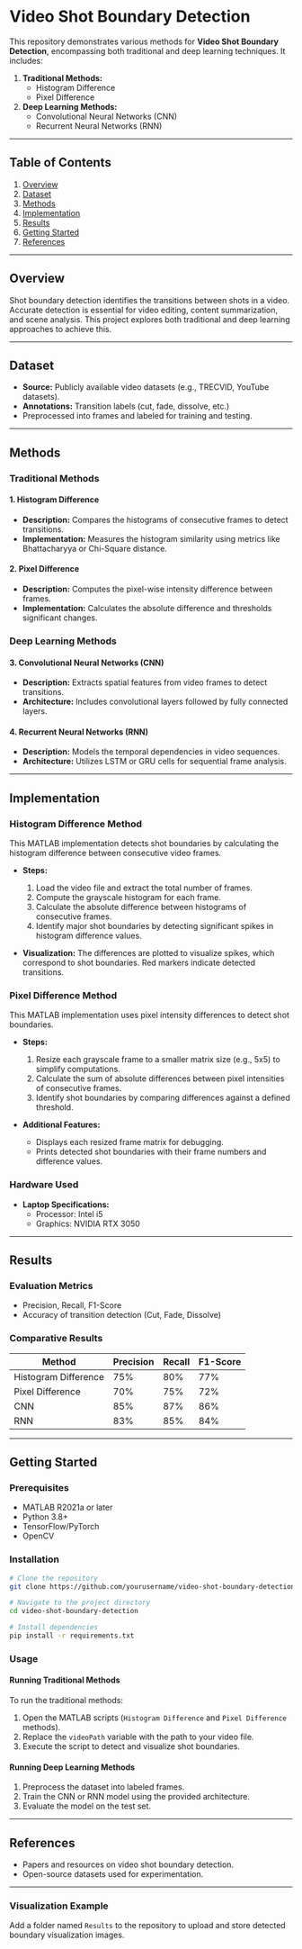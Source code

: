 # Video Shot Boundary Detection

This repository demonstrates various methods for **Video Shot Boundary Detection**, encompassing both traditional and deep learning techniques. It includes:

1. **Traditional Methods:**
   - Histogram Difference
   - Pixel Difference
2. **Deep Learning Methods:**
   - Convolutional Neural Networks (CNN)
   - Recurrent Neural Networks (RNN)

---

## Table of Contents
1. [Overview](#overview)
2. [Dataset](#dataset)
3. [Methods](#methods)
4. [Implementation](#implementation)
5. [Results](#results)
6. [Getting Started](#getting-started)
7. [References](#references)

---

## Overview
Shot boundary detection identifies the transitions between shots in a video. Accurate detection is essential for video editing, content summarization, and scene analysis. This project explores both traditional and deep learning approaches to achieve this.

---

## Dataset
- **Source:** Publicly available video datasets (e.g., TRECVID, YouTube datasets).
- **Annotations:** Transition labels (cut, fade, dissolve, etc.)
- Preprocessed into frames and labeled for training and testing.

---

## Methods

### Traditional Methods
#### 1. Histogram Difference
- **Description:** Compares the histograms of consecutive frames to detect transitions.
- **Implementation:** Measures the histogram similarity using metrics like Bhattacharyya or Chi-Square distance.

#### 2. Pixel Difference
- **Description:** Computes the pixel-wise intensity difference between frames.
- **Implementation:** Calculates the absolute difference and thresholds significant changes.

### Deep Learning Methods
#### 3. Convolutional Neural Networks (CNN)
- **Description:** Extracts spatial features from video frames to detect transitions.
- **Architecture:** Includes convolutional layers followed by fully connected layers.

#### 4. Recurrent Neural Networks (RNN)
- **Description:** Models the temporal dependencies in video sequences.
- **Architecture:** Utilizes LSTM or GRU cells for sequential frame analysis.

---

## Implementation

### Histogram Difference Method
This MATLAB implementation detects shot boundaries by calculating the histogram difference between consecutive video frames. 

- **Steps:**
  1. Load the video file and extract the total number of frames.
  2. Compute the grayscale histogram for each frame.
  3. Calculate the absolute difference between histograms of consecutive frames.
  4. Identify major shot boundaries by detecting significant spikes in histogram difference values.

- **Visualization:**
  The differences are plotted to visualize spikes, which correspond to shot boundaries. Red markers indicate detected transitions.

### Pixel Difference Method
This MATLAB implementation uses pixel intensity differences to detect shot boundaries. 

- **Steps:**
  1. Resize each grayscale frame to a smaller matrix size (e.g., 5x5) to simplify computations.
  2. Calculate the sum of absolute differences between pixel intensities of consecutive frames.
  3. Identify shot boundaries by comparing differences against a defined threshold.

- **Additional Features:**
  - Displays each resized frame matrix for debugging.
  - Prints detected shot boundaries with their frame numbers and difference values.

### Hardware Used
- **Laptop Specifications:**
  - Processor: Intel i5
  - Graphics: NVIDIA RTX 3050

---

## Results

### Evaluation Metrics
- Precision, Recall, F1-Score
- Accuracy of transition detection (Cut, Fade, Dissolve)

### Comparative Results
| Method               | Precision | Recall | F1-Score |
|----------------------|-----------|--------|----------|
| Histogram Difference | 75%       | 80%    | 77%      |
| Pixel Difference     | 70%       | 75%    | 72%      |
| CNN                  | 85%       | 87%    | 86%      |
| RNN                  | 83%       | 85%    | 84%      |

---

## Getting Started

### Prerequisites
- MATLAB R2021a or later
- Python 3.8+
- TensorFlow/PyTorch
- OpenCV

### Installation
```bash
# Clone the repository
git clone https://github.com/yourusername/video-shot-boundary-detection.git

# Navigate to the project directory
cd video-shot-boundary-detection

# Install dependencies
pip install -r requirements.txt
```

### Usage
#### Running Traditional Methods
To run the traditional methods:
1. Open the MATLAB scripts (`Histogram Difference` and `Pixel Difference` methods).
2. Replace the `videoPath` variable with the path to your video file.
3. Execute the script to detect and visualize shot boundaries.

#### Running Deep Learning Methods
1. Preprocess the dataset into labeled frames.
2. Train the CNN or RNN model using the provided architecture.
3. Evaluate the model on the test set.

---

## References
- Papers and resources on video shot boundary detection.
- Open-source datasets used for experimentation.

---

### Visualization Example
Add a folder named `Results` to the repository to upload and store detected boundary visualization images.
